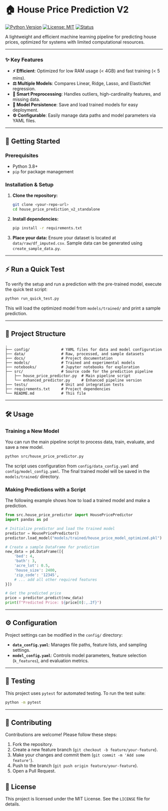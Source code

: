 # 🏠 House Price Prediction V2

[![Python Version](https://img.shields.io/badge/Python-3.8%2B-blue.svg)](https://www.python.org/downloads/)
[![License: MIT](https://img.shields.io/badge/License-MIT-yellow.svg)](https://opensource.org/licenses/MIT)
[![Status](https://img.shields.io/badge/status-active-success.svg)]()

A lightweight and efficient machine learning pipeline for predicting house prices, optimized for systems with limited computational resources.

---

### ✨ Key Features

- **⚡️ Efficient**: Optimized for low RAM usage (< 4GB) and fast training (< 5 mins).
- **⚖️ Multiple Models**: Compares Linear, Ridge, Lasso, and ElasticNet regression.
- **🧹 Smart Preprocessing**: Handles outliers, high-cardinality features, and missing data.
- **💾 Model Persistence**: Save and load trained models for easy deployment.
- **⚙️ Configurable**: Easily manage data paths and model parameters via YAML files.

---

## 🚀 Getting Started

### Prerequisites

- Python 3.8+
- `pip` for package management

### Installation & Setup

1.  **Clone the repository:**
    ```bash
    git clone <your-repo-url>
    cd house_price_prediction_v2_standalone
    ```

2.  **Install dependencies:**
    ```bash
    pip install -r requirements.txt
    ```

3.  **Place your data:**
    Ensure your dataset is located at `data/raw/df_imputed.csv`. Sample data can be generated using `create_sample_data.py`.

---

## ⚡️ Run a Quick Test

To verify the setup and run a prediction with the pre-trained model, execute the quick test script:

```bash
python run_quick_test.py
```
This will load the optimized model from `models/trained/` and print a sample prediction.

---

## 📁 Project Structure

```
.
├── config/              # YAML files for data and model configuration
├── data/                # Raw, processed, and sample datasets
├── docs/                # Project documentation
├── models/              # Trained and experimental models
├── notebooks/           # Jupyter notebooks for exploration
├── src/                 # Source code for the prediction pipeline
│   ├── house_price_predictor.py  # Main pipeline script
│   └── enhanced_predictor.py     # Enhanced pipeline version
├── tests/               # Unit and integration tests
├── requirements.txt     # Project dependencies
└── README.md            # This file
```

---

## 🛠️ Usage

### Training a New Model

You can run the main pipeline script to process data, train, evaluate, and save a new model.

```bash
python src/house_price_predictor.py
```
The script uses configuration from `config/data_config.yaml` and `config/model_config.yaml`. The final trained model will be saved in the `models/trained/` directory.

### Making Predictions with a Script

The following example shows how to load a trained model and make a prediction.

```python
from src.house_price_predictor import HousePricePredictor
import pandas as pd

# Initialize predictor and load the trained model
predictor = HousePricePredictor()
predictor.load_model("models/trained/house_price_model_optimized.pkl")

# Create a sample DataFrame for prediction
new_data = pd.DataFrame([{
    'bed': 4,
    'bath': 3,
    'acre_lot': 0.5,
    'house_size': 2400,
    'zip_code': '12345',
    # ... add all other required features
}])

# Get the predicted price
price = predictor.predict(new_data)
print(f"Predicted Price: ${price[0]:,.2f}")
```

---

## ⚙️ Configuration

Project settings can be modified in the `config/` directory:
- **`data_config.yaml`**: Manages file paths, feature lists, and sampling settings.
- **`model_config.yaml`**: Controls model parameters, feature selection (`k_features`), and evaluation metrics.

---

## 🧪 Testing

This project uses `pytest` for automated testing. To run the test suite:

```bash
python -m pytest
```

---

## 🤝 Contributing

Contributions are welcome! Please follow these steps:

1.  Fork the repository.
2.  Create a new feature branch (`git checkout -b feature/your-feature`).
3.  Make your changes and commit them (`git commit -m 'Add some feature'`).
4.  Push to the branch (`git push origin feature/your-feature`).
5.  Open a Pull Request.

## 📄 License

This project is licensed under the MIT License. See the `LICENSE` file for details.
